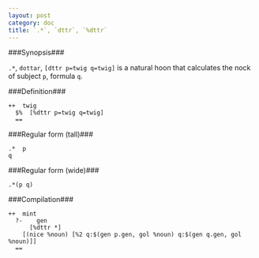 ```yaml
---
layout: post
category: doc
title: `.*`, `dttr`, `%dttr`
---
```


###Synopsis###

`.*`, `dottar`, `[dttr p=twig q=twig]` is a natural hoon that
calculates the nock of subject `p`, formula `q`.

###Definition###

    ++  twig  
      $%  [%dttr p=twig q=twig]
      ==

###Regular form (tall)###

    .*  p
    q

###Regular form (wide)###

    .*(p q)

###Compilation###
    
    ++  mint
      ?-    gen
          [%dttr *]
        [(nice %noun) [%2 q:$(gen p.gen, gol %noun) q:$(gen q.gen, gol %noun)]]
      ==



